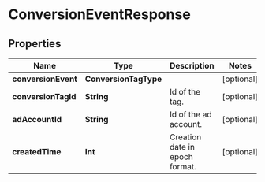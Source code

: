 

# ConversionEventResponse


## Properties

Name | Type | Description | Notes
------------ | ------------- | ------------- | -------------
**conversionEvent** | **ConversionTagType** |  |  [optional]
**conversionTagId** | **String** | Id of the tag. |  [optional]
**adAccountId** | **String** | Id of the ad account. |  [optional]
**createdTime** | **Int** | Creation date in epoch format. |  [optional]




